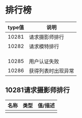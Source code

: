 # 排行榜

| type值 | 说明        |
| ----- | --------- |
| 10281 | 请求摄影师排行   |
| 10282 | 请求模特排行    |
|       |           |
|       |           |
|       |           |
| 10285 | 用户认证失败    |
| 10286 | 获得列表时出现异常 |

## 10281请求摄影师排行

| 名称   | 类型   | 值/描述 |
| ---- | ---- | ---- |
|      |      |      |

